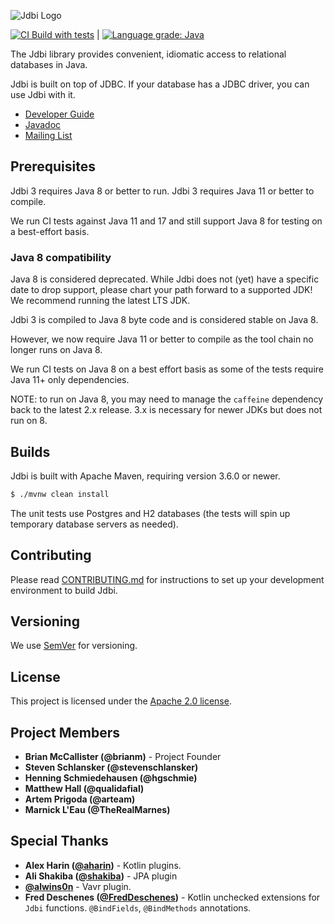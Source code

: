 ![Jdbi Logo](docs/src/adoc/images/logo.svg)

[![CI Build with tests](https://github.com/jdbi/jdbi/actions/workflows/ci.yml/badge.svg)](https://github.com/jdbi/jdbi/actions/workflows/ci.yml) | [![Language grade: Java](https://img.shields.io/lgtm/grade/java/g/jdbi/jdbi.svg?logo=lgtm&logoWidth=18)](https://lgtm.com/projects/g/jdbi/jdbi/context:java)

The Jdbi library provides convenient, idiomatic access to relational databases
in Java.

Jdbi is built on top of JDBC. If your database has a JDBC driver, you can use
Jdbi with it.

* [Developer Guide](https://jdbi.github.io/)
* [Javadoc](https://jdbi.org/apidocs/)
* [Mailing List](http://groups.google.com/group/jdbi)

## Prerequisites

Jdbi 3 requires Java 8 or better to run. Jdbi 3 requires Java 11 or better to compile.

We run CI tests against Java 11 and 17 and still support Java 8 for testing on a best-effort basis.

### Java 8 compatibility

Java 8 is considered deprecated. While Jdbi does not (yet) have a specific date to drop support,
please chart your path forward to a supported JDK! We recommend running the latest LTS JDK.

Jdbi 3 is compiled to Java 8 byte code and is considered stable on Java 8.

However, we now require Java 11 or better to compile as the tool chain no longer runs on Java 8.

We run CI tests on Java 8 on a best effort basis as some of the tests require Java 11+ only dependencies.

NOTE: to run on Java 8, you may need to manage the `caffeine` dependency back to the
latest 2.x release. 3.x is necessary for newer JDKs but does not run on 8.

## Builds

Jdbi is built with Apache Maven, requiring version 3.6.0 or newer.

```bash
$ ./mvnw clean install
```

The unit tests use Postgres and H2 databases (the tests will spin up temporary database servers as needed).

## Contributing

Please read
[CONTRIBUTING.md](https://github.com/jdbi/jdbi/blob/master/CONTRIBUTING.md)
for instructions to set up your development environment to build Jdbi.

## Versioning

We use [SemVer](http://semver.org/) for versioning.

## License

This project is licensed under the
[Apache 2.0 license](https://www.apache.org/licenses/LICENSE-2.0.html).

## Project Members

* **Brian McCallister (@brianm)** - Project Founder
* **Steven Schlansker (@stevenschlansker)**
* **Henning Schmiedehausen (@hgschmie)**
* **Matthew Hall (@qualidafial)**
* **Artem Prigoda (@arteam)**
* **Marnick L'Eau (@TheRealMarnes)**

## Special Thanks

* **Alex Harin ([@aharin](https://github.com/aharin))** - Kotlin plugins.
* **Ali Shakiba ([@shakiba](https://github.com/shakiba))** - JPA plugin
* **[@alwins0n](https://github.com/alwins0n)** - Vavr plugin.
* **Fred Deschenes ([@FredDeschenes](https://github.com/FredDeschenes))** -
  Kotlin unchecked extensions for `Jdbi` functions. `@BindFields`,
  `@BindMethods` annotations.
